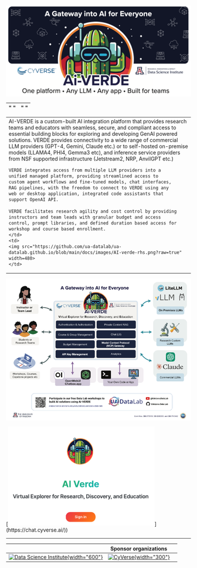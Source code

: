 
<img src="https://github.com/ua-datalab/ua-datalab.github.io/blob/main/docs/images/AI-verde-header.png?raw=true" width=1000>

| " " | " " |
| :-  | :--: |

<table>
  <tr>
    <td>
    AI-VERDE is a custom-built AI integration platform that
    provides research teams and educators with seamless, secure,
    and compliant access to essential building blocks for exploring
    and developing GenAI powered solutions.
    VERDE provides connectivity to a wide range of commercial
    LLM providers (GPT-4, Gemini, Claude etc.) or to self-hosted
    on-premise models (LLAMA4, PHI4, Gemma3 etc), and
    inference service providers from NSF supported infrastructure
    (Jetstream2, NRP, AnvilGPT etc.)

    VERDE integrates access from multiple LLM providers into a
    unified managed platform, providing streamlined access to
    custom agent workflows and fine-tuned models, chat interfaces,
    RAG pipelines, with the freedom to connect to VERDE using any
    web or desktop application, integrated code assistants that
    support OpenAI API.

    VERDE facilitates research agility and cost control by providing
    instructors and team leads with granular budget and access
    control, prompt libraries, and defined duration based access for
    workshop and course based enrollment.
    </td>
    <td>
    <img src="https://github.com/ua-datalab/ua-datalab.github.io/blob/main/docs/images/AI-verde-rhs.png?raw=true" width=480>
    </td>
  </tr>
</table>


<p><img src="https://github.com/ua-datalab/ua-datalab.github.io/blob/main/docs/images/AI-verde-bottom.png?raw=true" width=1000>

<p>[<img src="https://github.com/ua-datalab/ua-datalab.github.io/blob/main/docs/images/AI-verde-sign-in.png?raw=true" width=400>](https://chat.cyverse.ai/))

***


|  | Sponsor organizations | |
| :--: | :--: | :--: |
| [![Data Science Institute](https://datascience.arizona.edu/sites/default/files/Data%20Science%20Institute_Webheader%20%281%29.svg){width="600"}](https://datascience.arizona.edu) | [![CyVerse](https://cyverse.org/sites/default/files/cyverse_logo_1_0.png){width="300"}](https://cyverse.org/) |


